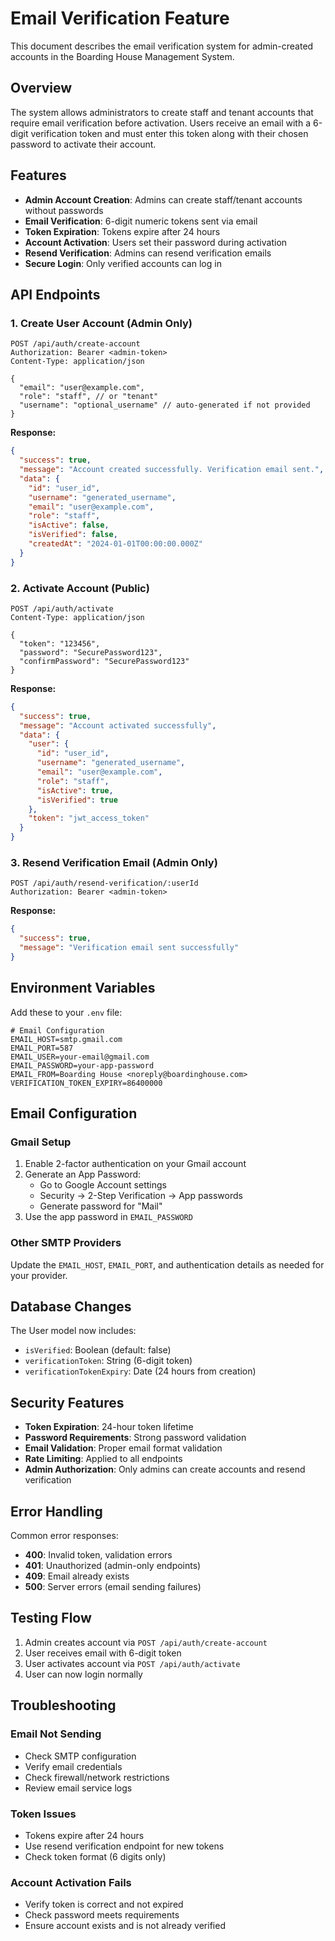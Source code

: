 # Email Verification Feature

This document describes the email verification system for admin-created accounts in the Boarding House Management System.

## Overview

The system allows administrators to create staff and tenant accounts that require email verification before activation. Users receive an email with a 6-digit verification token and must enter this token along with their chosen password to activate their account.

## Features

- **Admin Account Creation**: Admins can create staff/tenant accounts without passwords
- **Email Verification**: 6-digit numeric tokens sent via email
- **Token Expiration**: Tokens expire after 24 hours
- **Account Activation**: Users set their password during activation
- **Resend Verification**: Admins can resend verification emails
- **Secure Login**: Only verified accounts can log in

## API Endpoints

### 1. Create User Account (Admin Only)
```
POST /api/auth/create-account
Authorization: Bearer <admin-token>
Content-Type: application/json

{
  "email": "user@example.com",
  "role": "staff", // or "tenant"
  "username": "optional_username" // auto-generated if not provided
}
```

**Response:**
```json
{
  "success": true,
  "message": "Account created successfully. Verification email sent.",
  "data": {
    "id": "user_id",
    "username": "generated_username",
    "email": "user@example.com",
    "role": "staff",
    "isActive": false,
    "isVerified": false,
    "createdAt": "2024-01-01T00:00:00.000Z"
  }
}
```

### 2. Activate Account (Public)
```
POST /api/auth/activate
Content-Type: application/json

{
  "token": "123456",
  "password": "SecurePassword123",
  "confirmPassword": "SecurePassword123"
}
```

**Response:**
```json
{
  "success": true,
  "message": "Account activated successfully",
  "data": {
    "user": {
      "id": "user_id",
      "username": "generated_username",
      "email": "user@example.com",
      "role": "staff",
      "isActive": true,
      "isVerified": true
    },
    "token": "jwt_access_token"
  }
}
```

### 3. Resend Verification Email (Admin Only)
```
POST /api/auth/resend-verification/:userId
Authorization: Bearer <admin-token>
```

**Response:**
```json
{
  "success": true,
  "message": "Verification email sent successfully"
}
```

## Environment Variables

Add these to your `.env` file:

```env
# Email Configuration
EMAIL_HOST=smtp.gmail.com
EMAIL_PORT=587
EMAIL_USER=your-email@gmail.com
EMAIL_PASSWORD=your-app-password
EMAIL_FROM=Boarding House <noreply@boardinghouse.com>
VERIFICATION_TOKEN_EXPIRY=86400000
```

## Email Configuration

### Gmail Setup
1. Enable 2-factor authentication on your Gmail account
2. Generate an App Password:
   - Go to Google Account settings
   - Security → 2-Step Verification → App passwords
   - Generate password for "Mail"
3. Use the app password in `EMAIL_PASSWORD`

### Other SMTP Providers
Update the `EMAIL_HOST`, `EMAIL_PORT`, and authentication details as needed for your provider.

## Database Changes

The User model now includes:
- `isVerified`: Boolean (default: false)
- `verificationToken`: String (6-digit token)
- `verificationTokenExpiry`: Date (24 hours from creation)

## Security Features

- **Token Expiration**: 24-hour token lifetime
- **Password Requirements**: Strong password validation
- **Email Validation**: Proper email format validation
- **Rate Limiting**: Applied to all endpoints
- **Admin Authorization**: Only admins can create accounts and resend verification

## Error Handling

Common error responses:

- **400**: Invalid token, validation errors
- **401**: Unauthorized (admin-only endpoints)
- **409**: Email already exists
- **500**: Server errors (email sending failures)

## Testing Flow

1. Admin creates account via `POST /api/auth/create-account`
2. User receives email with 6-digit token
3. User activates account via `POST /api/auth/activate`
4. User can now login normally

## Troubleshooting

### Email Not Sending
- Check SMTP configuration
- Verify email credentials
- Check firewall/network restrictions
- Review email service logs

### Token Issues
- Tokens expire after 24 hours
- Use resend verification endpoint for new tokens
- Check token format (6 digits only)

### Account Activation Fails
- Verify token is correct and not expired
- Check password meets requirements
- Ensure account exists and is not already verified
